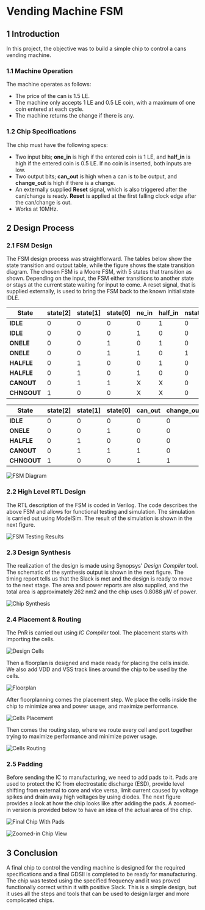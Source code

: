 # Vending Machine FSM

## 1 Introduction
In this project, the objective was to build a simple chip to control a cans vending machine.

### 1.1 Machine Operation
The machine operates as follows:
- The price of the can is 1.5 LE.
- The machine only accepts 1 LE and 0.5 LE coin, with a maximum of one coin entered at each cycle.
- The machine returns the change if there is any.

### 1.2 Chip Specifications
The chip must have the following specs:
- Two input bits; **one_in** is high if the entered coin is 1 LE, and **half_in** is high if the entered coin is 0.5 LE. If no coin is inserted, both inputs are low.
- Two output bits; **can_out** is high when a can is to be output, and **change_out** is high if there is a change.
- An externally supplied **Reset** signal, which is also triggered after the can/change is ready. **Reset** is applied at the first falling clock edge after the can/change is out.
- Works at 10MHz.

## 2 Design Process
### 2.1 FSM Design
The FSM design process was straightforward. The tables below show the state transition and output table, while the figure shows the state transition diagram.
The chosen FSM is a Moore FSM, with 5 states that transition as shown. Depending on the input, the FSM either transitions to another state or stays at the current state waiting for input to come. A reset signal, that is supplied externally, is used to bring the FSM back to the known initial state IDLE.

|State|state[2]|state[1]|state[0]|ne_in|half_in|nstate[2]|nstate[1]|nstate[0]|
|-----|--------|--------|--------|-----|-------|---------|---------|---------|
|**IDLE**|0|0|0|0|1|0|1|0|
|**IDLE**|0|0|0|1|0|0|0|1|
|**ONELE**|0|0|1|0|1|0|1|1|
|**ONELE**|0|0|1|1|0|1|0|0|
|**HALFLE**|0|1|0|0|1|0|0|1|
|**HALFLE**|0|1|0|1|0|0|1|1|
|**CANOUT**|0|1|1|X|X|0|0|0|
|**CHNGOUT**|1|0|0|X|X|0|0|0|

|State|state[2]|state[1]|state[0]|can_out|change_out|
|-----|--------|--------|--------|-------|----------|
|**IDLE**|0|0|0|0|0|
|**ONELE**|0|0|1|0|0|
|**HALFLE**|0|1|0|0|0|
|**CANOUT**|0|1|1|1|0|
|**CHNGOUT**|1|0|0|1|1|

![FSM Diagram](https://i.imgur.com/Pn0OESe.png "FSM Diagram")

### 2.2 High Level RTL Design
The RTL description of the FSM is coded in Verilog. The code describes the above FSM and allows for functional testing and simulation.
The simulation is carried out using ModelSim. The result of the simulation is shown in the next figure.

![FSM Testing Results](https://i.imgur.com/tUaPP7I.png "FSM Testing Results")

### 2.3 Design Synthesis
The realization of the design is made using Synopsys' *Design Compiler* tool. The schematic of the synthesis output is shown in the next figure.
The timing report tells us that the Slack is met and the design is ready to move to the next stage. The area and power reports are also supplied, and the total area is approximately 262 nm2 and the chip uses 0.8088 μW of power.

![Chip Synthesis](https://i.imgur.com/IdNT8KD.png "Chip Synthesis")

### 2.4 Placement & Routing
The PnR is carried out using *IC Compiler* tool. The placement starts with importing the cells.

![Design Cells](https://i.imgur.com/eKtbU5Q.png "Design Cells")

Then a floorplan is designed and made ready for placing the cells inside. We also add VDD and VSS track lines around the chip to be used by the cells.

![Floorplan](https://i.imgur.com/Oz5G9sF.png "Floorplan")

After floorplanning comes the placement step. We place the cells inside the chip to minimize area and power usage, and maximize performance.

![Cells Placement](https://i.imgur.com/gV2Z1s8.png "Cells Placement")

Then comes the routing step, where we route every cell and port together trying to maximize performance and minimize power usage.

![Cells Routing](https://i.imgur.com/tCGvvBZ.png "Cells Routing")

### 2.5 Padding
Before sending the IC to manufacturing, we need to add pads to it. Pads are used to protect the IC from electrostatic discharge (ESD), provide level shifting from external to core and vice versa, limit current caused by voltage spikes and drain away high voltages by using diodes. The next figure provides a look at how the chip looks like after adding the pads. A zoomed-in version is provided below to have an idea of the actual area of the chip.

![Final Chip With Pads](https://i.imgur.com/Gj77knn.png "Final Chip With Pads")

![Zoomed-in Chip View](https://i.imgur.com/4m7CyLc.png "Zoomed-in Chip View")

## 3 Conclusion
A final chip to control the vending machine is designed for the required specifications and a final GDSII is completed to be ready for manufacturing.
The chip was tested using the specified frequency and it was proved functionally correct within it with positive Slack.
This is a simple design, but it uses all the steps and tools that can be used to design larger and more complicated chips.

